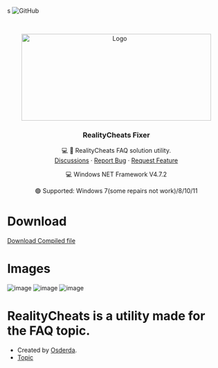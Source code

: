 s
![GitHub](https://img.shields.io/github/license/Osderda/RCFixer?style=for-the-badge)

<br />
<p align="center">
  <a href="https://realitycheats.com">
    <img src="https://user-images.githubusercontent.com/68977883/190410316-f6bd559c-1e36-45b7-bca6-e8b3fb6f3196.png" alt="Logo" width="438" height="200">
  </a>

  <h3 align="center">RealityCheats Fixer</h3>

  <p align="center">
    💻 🎉  RealityCheats FAQ solution utility.
    <br/>
    <a href="https://github.com/Osderda/RCFixer/discussions">Discussions</a>
    ·
    <a href="https://github.com/Osderda/RCFixer/issues">Report Bug</a>
    ·
    <a href="https://github.com/Osderda/RCFixer/pulls">Request Feature</a>
  </p>
</p>

  <p align="center">
    💻 Windows NET Framework V4.7.2
    <br/>
  </p>
    <p align="center">
    🟢 Supported: Windows 7(some repairs not work)/8/10/11
    <br/>
  </p>

# Download
[Download Compiled file](https://github.com/Osderda/RCFixer/releases/download/v1.0.1/RCFixer.zip)

# Images
![image](https://user-images.githubusercontent.com/68977883/190393139-349c1789-d05b-4764-9e02-2c9df7ef5931.png)
![image](https://user-images.githubusercontent.com/68977883/190402415-1526907f-25e1-4a2d-9c24-4bad6f56e1bd.png)
![image](https://user-images.githubusercontent.com/68977883/190402475-54bbe288-7572-42d3-a86d-9bb41d75984b.png)

# RealityCheats is a utility made for the FAQ topic.
- Created by [Osderda](https://github.com/Osderda/Osderda/blob/main/README.md).
- [Topic](https://realitycheats.com/threads/realitycheats-sikca-sorulan-sorular-ve-hata-cozumleri.20129/)
